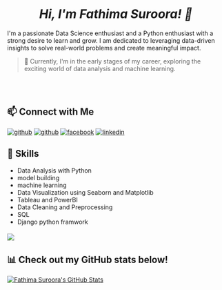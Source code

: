 <h1 align="center"><i>Hi, I'm Fathima Suroora! 👋</i></h1>

I'm a passionate Data Science enthusiast and a Python enthusiast with a strong desire to learn and grow. I am dedicated to leveraging data-driven insights to solve real-world problems and create meaningful impact. 

>🌱 Currently, I'm in the early stages of my career, exploring the exciting world of data analysis and machine learning.

<br>
<br>

## 📫 Connect with Me


[![github](https://img.shields.io/badge/Gmail-D14836?style=for-the-badge&logo=gmail&logoColor=white)][0]
[![github](https://img.shields.io/badge/Discord-5865F2?style=for-the-badge&logo=discord&logoColor=black)][1]
[![facebook](https://img.shields.io/badge/Facebook-1877F2?style=for-the-badge&logo=facebook&logoColor=white)][2]
[![linkedin](https://img.shields.io/badge/LinkedIn-0077B5?style=for-the-badge&logo=linkedin&logoColor=black)][3]

[0]: mailto:akmsuroorafathima@gmail.com
[1]: https://discord.com/channels/@me
[2]: https://www.facebook.com/profile.php?id=100021202861006
[3]: https://www.linkedin.com/in/fathima-suroora-7a6716199/


## 🔧 Skills
- Data Analysis with Python
- model building
- machine learning
- Data Visualization using Seaborn and Matplotlib
- Tableau and PowerBI
- Data Cleaning and Preprocessing
- SQL
- Django python framwork

<h4><img src="https://skillicons.dev/icons?i=html,css,django,github,linux,matlab,mysql,py,r,tensorflow,atom" />

  
## 📊 Check out my GitHub stats below!

[![Fathima Suroora's GitHub Stats](https://github-readme-stats.vercel.app/api?username=suroora&show_icons=true&theme=radical)](https://github.com/anuraghazra/github-readme-stats)

<!---
suroora/suroora is a ✨ special ✨ repository because its `README.md` (this file) appears on your GitHub profile.
You can click the Preview link to take a look at your changes.
--->
